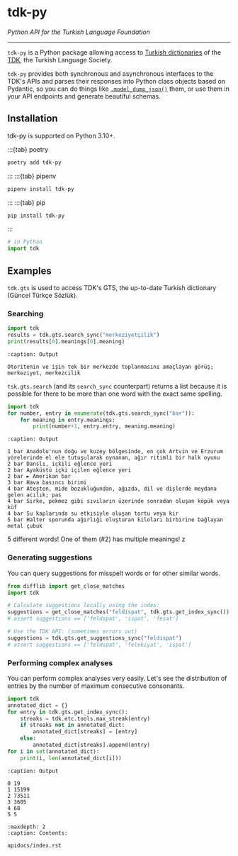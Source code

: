 # tdk-py

*Python API for the Turkish Language Foundation*

---

`tdk-py` is a Python package allowing access to
[Turkish dictionaries] of the [TDK], the Turkish Language Society.

`tdk-py` provides both synchronous and asynchronous interfaces to the TDK's
APIs and parses their responses into Python class objects based on Pydantic,
so you can do things like
[`.model_dump_json()`](<inv:#pydantic.BaseModel.model_dump_json>)
them, or use them in your API endpoints and generate beautiful schemas.

[Turkish dictionaries]: https://sozluk.gov.tr
[TDK]: https://www.tdk.gov.tr

## Installation

tdk-py is supported on Python 3.10+.

:::{tab} poetry
```bash
poetry add tdk-py
```
:::
:::{tab} pipenv
```bash
pipenv install tdk-py
```
:::
:::{tab} pip
```bash
pip install tdk-py
```
:::

```python
# in Python
import tdk
```

## Examples

`tdk.gts` is used to access TDK's GTS, the up-to-date Turkish dictionary
(Güncel Türkçe Sözlük).

### Searching

```python
import tdk
results = tdk.gts.search_sync("merkeziyetçilik")
print(results[0].meanings[0].meaning)
```
```{code-block}
:caption: Output

Otoritenin ve işin tek bir merkezde toplanmasını amaçlayan görüş; merkeziyet, merkezcilik
```

`tsk.gts.search` (and its `search_sync` counterpart) returns a list because it
is possible for there to be more than one word with the exact same spelling.

```python
import tdk
for number, entry in enumerate(tdk.gts.search_sync("bar")):
    for meaning in entry.meanings:
        print(number+1, entry.entry, meaning.meaning)
```
```{code-block}
:caption: Output

1 bar Anadolu'nun doğu ve kuzey bölgesinde, en çok Artvin ve Erzurum yörelerinde el ele tutuşularak oynanan, ağır ritimli bir halk oyunu
2 bar Danslı, içkili eğlence yeri
2 bar Ayaküstü içki içilen eğlence yeri
2 bar ► Amerikan bar
3 bar Hava basıncı birimi
4 bar Ateşten, mide bozukluğundan, ağızda, dil ve dişlerde meydana gelen acılık; pas
4 bar Sirke, pekmez gibi sıvıların üzerinde sonradan oluşan köpük veya küf
4 bar Su kaplarında su etkisiyle oluşan tortu veya kir
5 bar Halter sporunda ağırlığı oluşturan kiloları birbirine bağlayan metal çubuk
```

5 different words! One of them (#2) has multiple meanings!
z
### Generating suggestions

You can query suggestions for misspelt words or for other similar words.

```python
from difflib import get_close_matches
import tdk

# Calculate suggestions locally using the index:
suggestions = get_close_matches("feldispat", tdk.gts.get_index_sync())
# assert suggestions == ['feldspat', 'ispat', 'fesat']

# Use the TDK API: (sometimes errors out)
suggestions = tdk.gts.get_suggestions_sync("feldispat")
# assert suggestions == ['feldspat', 'felekiyat', 'ispat']
```

### Performing complex analyses

You can perform complex analyses very easily. Let's see the distribution
of entries by the number of maximum consecutive consonants.

```python
import tdk
annotated_dict = {}
for entry in tdk.gts.get_index_sync():
    streaks = tdk.etc.tools.max_streak(entry)
    if streaks not in annotated_dict:
        annotated_dict[streaks] = [entry]
    else:
        annotated_dict[streaks].append(entry)
for i in set(annotated_dict):
    print(i, len(annotated_dict[i]))
```
```{code-block}
:caption: Output

0 19
1 15199
2 73511
3 3605
4 68
5 5
```

```{toctree}
:maxdepth: 2
:caption: Contents:

apidocs/index.rst
```
